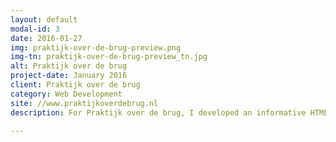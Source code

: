 ```yaml
---
layout: default
modal-id: 3
date: 2016-01-27
img: praktijk-over-de-brug-preview.png
img-tn: praktijk-over-de-brug-preview_tn.jpg
alt: Praktijk over de brug
project-date: January 2016
client: Praktijk over de brug
category: Web Development
site: //www.praktijkoverdebrug.nl
description: For Praktijk over de brug, I developed an informative HTML/CSS website for their pastoral practice. With the site, users can easily come in contact with the counselor.

---
```

